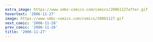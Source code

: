 ```yaml
---
extra_image: https://www.smbc-comics.com/comics/20061127after.gif
hovertext: '2006-11-27'
image: https://www.smbc-comics.com/comics/20061127.gif
next_comic: '2006-11-28'
prev_comic: '2006-11-26'
title: '2006-11-27'
---
```


